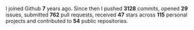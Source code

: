 
I joined Github **7** years ago. Since then I pushed **3128** commits, opened **29** issues, submitted **762** pull requests, received **47** stars across **115** personal projects and contributed to **54** public repositories.
